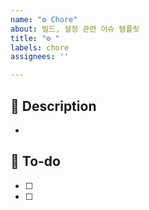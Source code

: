 ```yaml
---
name: "⚙️ Chore"
about: 빌드, 설정 관련 이슈 템플릿
title: "⚙️ "
labels: chore
assignees: ''

---
```


## 📌 Description
- 

## 📝 To-do
- [ ] 
- [ ]
